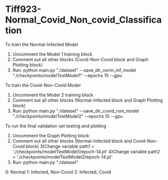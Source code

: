 # Tiff923-Normal_Covid_Non_covid_Classification
To train the Normal-Infected Model
1) Uncomment the Model 1 training block
2) Comment out all other blocks (Covid-Non-Covid block and Graph Plotting block)
3) Run: python main.py "./dataset" --save_dir_norm_inf_model "./checkpoints/modelTestModel1" --epochs 15 --gpu

To train the Covid-Non-Covid Model
1) Uncomment the Model 2 training block
2) Comment out all other blocks (Normal-Infected block and Graph Plotting block)
3) Run: python main.py "./dataset" --save_dir_covid_non_model "./checkpoints/modelTestModel2" --epochs 15 --gpu

To run the final validation set testing and plotting
1) Uncomment the Graph Plotting block
2) Comment out all other blocks (Normal-Infected block and Covid-Non-Covid block)
3)Change variable path1 = './checkpoints/modelTestModel1/epoch-14.pt'
4)Change variable path2 = './checkpoints/modelTestModel2/epoch-14.pt'
5) Run: python main.py "./dataset"

0: Normal
1: Infected, Non-Covid
2: Infected, Covid